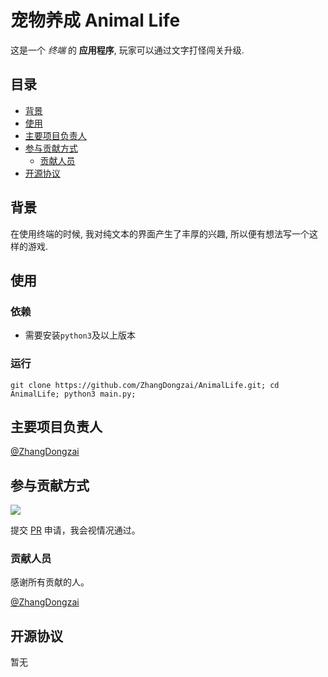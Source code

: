 # 宠物养成 Animal Life

这是一个 *终端* 的 **应用程序**, 玩家可以通过文字打怪闯关升级.

## 目录

- [背景](#背景)
- [使用](#使用)
- [主要项目负责人](#主要项目负责人)
- [参与贡献方式](#参与贡献方式)
    - [贡献人员](#贡献人员)
- [开源协议](#开源协议)

## 背景

在使用终端的时候, 我对纯文本的界面产生了丰厚的兴趣, 所以便有想法写一个这样的游戏.

## 使用

### 依赖
- 需要安装`python3`及以上版本

### 运行
    git clone https://github.com/ZhangDongzai/AnimalLife.git; cd AnimalLife; python3 main.py;


## 主要项目负责人

[@ZhangDongzai](https://github.com/ZhangDongzai)

## 参与贡献方式

[![](https://img.shields.io/badge/%E7%94%B3%E8%AF%B7-Pull%20Request-orange)](https://gitee.com/ITcyx/ChineseREADME/pulls)

提交 [PR](https://github.com/ZhangDongzai/AnimalLife/pulls) 申请，我会视情况通过。

### 贡献人员

感谢所有贡献的人。

[@ZhangDongzai](https://github.com/ZhangDongzai)

## 开源协议

暂无
